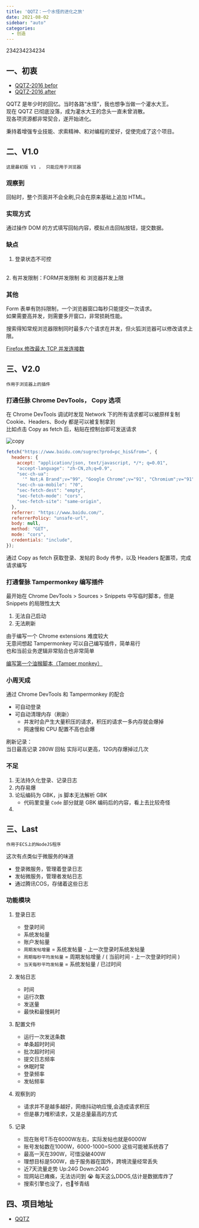 ```yaml
---
title: 'QQTZ：一个水怪的进化之旅'
date: 2021-08-02
sidebar: "auto"
categories:
  - 创造
---
```


234234234234



## 一、**初衷**

- [QQTZ-2016 befor](http://goodbye.qqtz.com/)
- [QQTZ-2016 after](http://qqtz.com/)
  

QQTZ 是年少时的回忆。当时各路“水怪”，我也想争当做一个灌水大王。
<br>
现在 QQTZ 已彻底没落，成为灌水大王的念头一直未曾消散。
<br>
现各项资源都非常契合，遂开始进化。

秉持着增强专业技能、求索精神、和对编程的爱好，促使完成了这个项目。





## 二、**V1.0**

`这是最初版 V1 ， 只能应用于浏览器`

### **观察到**

回帖时，整个页面并不会全刷,只会在原来基础上追加 HTML。


### **实现方式**

通过操作 DOM 的方式填写回帖内容，模拟点击回帖按钮，提交数据。

### **缺点**

1. 登录状态不可控
<br/>
2. 有并发限制：FORM并发限制 和 浏览器并发上限


### **其他**

Form 表单有防抖限制，一个浏览器窗口每秒只能提交一次请求。
<br>
如果需要高并发，则需要多开窗口，非常损耗性能。


搜索得知常规浏览器限制同时最多六个请求在并发，但火狐浏览器可以修改请求上限。

[Firefox 修改最大 TCP 并发连接数](https://blog.csdn.net/xfjjs_net/article/details/89145546)





## **三、V2.0**

`作用于浏览器上的插件`

### **打通任脉 Chrome DevTools， Copy 选项**

在 Chrome DevTools 调试时发现 Network 下的所有请求都可以被原样复制
<br>
Cookie、Headers、Body 都是可以被复制拿到
<br>
比如点击 Copy as fetch 后，粘贴在控制台即可发送请求

<img :src="$withBase('/assets/images/210802_copy.png')" alt="copy">

```javascript
fetch("https://www.baidu.com/sugrec?prod=pc_his&from=", {
  headers: {
    accept: "application/json, text/javascript, */*; q=0.01",
    "accept-language": "zh-CN,zh;q=0.9",
    "sec-ch-ua":
      '" Not;A Brand";v="99", "Google Chrome";v="91", "Chromium";v="91"',
    "sec-ch-ua-mobile": "?0",
    "sec-fetch-dest": "empty",
    "sec-fetch-mode": "cors",
    "sec-fetch-site": "same-origin",
  },
  referrer: "https://www.baidu.com/",
  referrerPolicy: "unsafe-url",
  body: null,
  method: "GET",
  mode: "cors",
  credentials: "include",
});
```

通过 Copy as fetch 获取登录、发帖的 Body 传参，以及 Headers 配置项，完成请求编写


### **打通督脉 Tampermonkey 编写插件**

最开始在 Chrome DevTools > Sources > Snippets 中写临时脚本，但是 Snippets 的局限性太大

1. 无法自己启动
2. 无法刷新

由于编写一个 Chrome extensions 难度较大
<br>
无意间想起 Tampermonkey 可以自己编写插件，简单易行
<br>
也和当前业务逻辑非常贴合也非常简单

[编写第一个油猴脚本（Tamper monkey）](https://www.xiaoz.me/archives/11122)





### **小周天成**

通过 Chrome DevTools 和 Tampermonkey 的配合

- 可自动登录
- 可自动清理内存（刷新）
  - 并发时会产生大量积压的请求，积压的请求一多内存就会爆掉
  - 网速慢和 CPU 配置不高也会爆

刷新记录：
<br>
当日最高记录 280W 回帖
实际可以更高，12G内存爆掉过几次


### **不足**

1. 无法持久化登录、记录日志
2. 内存易爆
3. 论坛编码为 GBK，js 脚本无法解析 GBK
   - 代码里变量 `Code` 部分就是 GBK 编码后的内容，看上去比较奇怪
4. 





## **三、Last**

`作用于ECS上的NodeJS程序`


这次有点类似于微服务的味道

- 登录微服务，管理着登录日志
- 发帖微服务，管理者发帖日志
- 通过腾讯COS，存储着这些日志

### **功能模块**

1. 登录日志
    - 登录时间
    - 系统发帖量
    - 账户发帖量
    - `周期发帖增量` = 系统发帖量 - 上一次登录时系统发帖量
    - `周期每秒平均发帖量` = 周期发帖增量 / ( 当前时间 - 上一次登录时时间 )
    - `当天每秒平均发帖量` =  系统发帖量 / 已过时间
  
2. 发帖日志
    - 时间
    - 运行次数
    - 发送量
    - 最快和最慢耗时

3. 配置文件
    - 运行一次发送条数
    - 单条超时时间
    - 批次超时时间
    - 提交日志频率
    - 休眠时常
    - 登录频率
    - 发帖频率
   
4. 观察到的
    - 请求并不是越多越好，网络抖动响应慢,会造成请求积压
    - 但是暴力堆积请求，又是总量最高的方式

5. 记录
    - 现在账号T币在6000W左右，实际发帖也就是6000W
    - 账号发帖数在1000W，6000-1000=5000 这些可能被系统吞了
    - 最高一天在390W，可惜没破400W
    - 理想目标是500W，由于服务器在国外，跨境流量经常丢失
    - 近7天流量走势 Up:24G Down:204G
    - 现网站已瘫痪，无法访问到 😭 每天这么DDOS,估计是数据库炸了
    - 搜索引擎也没了，也👴爷青结





## 四、项目地址

- [QQTZ](https://github.com/Hz-Cool/qqtz)